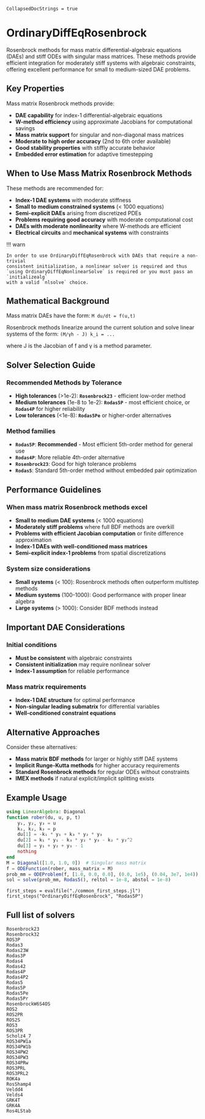 ```@meta
CollapsedDocStrings = true
```

# OrdinaryDiffEqRosenbrock

Rosenbrock methods for mass matrix differential-algebraic equations (DAEs) and stiff ODEs with singular mass matrices. These methods provide efficient integration for moderately stiff systems with algebraic constraints, offering excellent performance for small to medium-sized DAE problems.

## Key Properties

Mass matrix Rosenbrock methods provide:

  - **DAE capability** for index-1 differential-algebraic equations
  - **W-method efficiency** using approximate Jacobians for computational savings
  - **Mass matrix support** for singular and non-diagonal mass matrices
  - **Moderate to high order accuracy** (2nd to 6th order available)
  - **Good stability properties** with stiffly accurate behavior
  - **Embedded error estimation** for adaptive timestepping

## When to Use Mass Matrix Rosenbrock Methods

These methods are recommended for:

  - **Index-1 DAE systems** with moderate stiffness
  - **Small to medium constrained systems** (< 1000 equations)
  - **Semi-explicit DAEs** arising from discretized PDEs
  - **Problems requiring good accuracy** with moderate computational cost
  - **DAEs with moderate nonlinearity** where W-methods are efficient
  - **Electrical circuits** and **mechanical systems** with constraints

!!! warn
    
    In order to use OrdinaryDiffEqRosenbrock with DAEs that require a non-trivial
    consistent initialization, a nonlinear solver is required and thus
    `using OrdinaryDiffEqNonlinearSolve` is required or you must pass an `initializealg`
    with a valid `nlsolve` choice.

## Mathematical Background

Mass matrix DAEs have the form:
`M du/dt = f(u,t)`

Rosenbrock methods linearize around the current solution and solve linear systems of the form:
`(M/γh - J) k_i = ...`

where J is the Jacobian of f and γ is a method parameter.

## Solver Selection Guide

### Recommended Methods by Tolerance

  - **High tolerances** (>1e-2): **`Rosenbrock23`** - efficient low-order method
  - **Medium tolerances** (1e-8 to 1e-2): **`Rodas5P`** - most efficient choice, or **`Rodas4P`** for higher reliability
  - **Low tolerances** (<1e-8): **`Rodas5Pe`** or higher-order alternatives

### Method families

  - **`Rodas5P`**: **Recommended** - Most efficient 5th-order method for general use
  - **`Rodas4P`**: More reliable 4th-order alternative
  - **`Rosenbrock23`**: Good for high tolerance problems
  - **`Rodas5`**: Standard 5th-order method without embedded pair optimization

## Performance Guidelines

### When mass matrix Rosenbrock methods excel

  - **Small to medium DAE systems** (< 1000 equations)
  - **Moderately stiff problems** where full BDF methods are overkill
  - **Problems with efficient Jacobian computation** or finite difference approximation
  - **Index-1 DAEs with well-conditioned mass matrices**
  - **Semi-explicit index-1 problems** from spatial discretizations

### System size considerations

  - **Small systems** (< 100): Rosenbrock methods often outperform multistep methods
  - **Medium systems** (100-1000): Good performance with proper linear algebra
  - **Large systems** (> 1000): Consider BDF methods instead

## Important DAE Considerations

### Initial conditions

  - **Must be consistent** with algebraic constraints
  - **Consistent initialization** may require nonlinear solver
  - **Index-1 assumption** for reliable performance

### Mass matrix requirements

  - **Index-1 DAE structure** for optimal performance
  - **Non-singular leading submatrix** for differential variables
  - **Well-conditioned constraint equations**

## Alternative Approaches

Consider these alternatives:

  - **Mass matrix BDF methods** for larger or highly stiff DAE systems
  - **Implicit Runge-Kutta methods** for higher accuracy requirements
  - **Standard Rosenbrock methods** for regular ODEs without constraints
  - **IMEX methods** if natural explicit/implicit splitting exists

## Example Usage

```julia
using LinearAlgebra: Diagonal
function rober(du, u, p, t)
    y₁, y₂, y₃ = u
    k₁, k₂, k₃ = p
    du[1] = -k₁ * y₁ + k₃ * y₂ * y₃
    du[2] = k₁ * y₁ - k₃ * y₂ * y₃ - k₂ * y₂^2
    du[3] = y₁ + y₂ + y₃ - 1
    nothing
end
M = Diagonal([1.0, 1.0, 0])  # Singular mass matrix
f = ODEFunction(rober, mass_matrix = M)
prob_mm = ODEProblem(f, [1.0, 0.0, 0.0], (0.0, 1e5), (0.04, 3e7, 1e4))
sol = solve(prob_mm, Rodas5(), reltol = 1e-8, abstol = 1e-8)
```

```@eval
first_steps = evalfile("./common_first_steps.jl")
first_steps("OrdinaryDiffEqRosenbrock", "Rodas5P")
```

## Full list of solvers

```@docs; canonical=false
Rosenbrock23
Rosenbrock32
ROS3P
Rodas3
Rodas23W
Rodas3P
Rodas4
Rodas42
Rodas4P
Rodas4P2
Rodas5
Rodas5P
Rodas5Pe
Rodas5Pr
RosenbrockW6S4OS
ROS2
ROS2PR
ROS2S
ROS3
ROS3PR
Scholz4_7
ROS34PW1a
ROS34PW1b
ROS34PW2
ROS34PW3
ROS34PRw
ROS3PRL
ROS3PRL2
ROK4a
RosShamp4
Veldd4
Velds4
GRK4T
GRK4A
Ros4LStab
```
